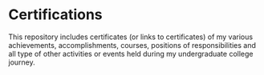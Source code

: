 # Certifications
This repository includes certificates (or links to certificates) of my various achievements, accomplishments, courses, positions of responsibilities and all type of other activities or events held during my undergraduate college journey.
